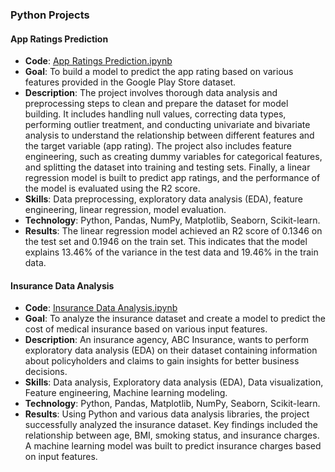 ### Python Projects

#### App Ratings Prediction

- **Code**: [App Ratings Prediction.ipynb](https://github.com/Haritha1005/DATA-ANALYSIS-PORTFOLIO/blob/main/App%20Ratings%20Prediction.ipynb)
- **Goal**: To build a model to predict the app rating based on various features provided in the Google Play Store dataset.
- **Description**: The project involves thorough data analysis and preprocessing steps to clean and prepare the dataset for model building. It includes handling null values, correcting data types, performing outlier treatment, and conducting univariate and bivariate analysis to understand the relationship between different features and the target variable (app rating). The project also includes feature engineering, such as creating dummy variables for categorical features, and splitting the dataset into training and testing sets. Finally, a linear regression model is built to predict app ratings, and the performance of the model is evaluated using the R2 score.
- **Skills**: Data preprocessing, exploratory data analysis (EDA), feature engineering, linear regression, model evaluation.
- **Technology**: Python, Pandas, NumPy, Matplotlib, Seaborn, Scikit-learn.
- **Results**: The linear regression model achieved an R2 score of 0.1346 on the test set and 0.1946 on the train set. This indicates that the model explains 13.46% of the variance in the test data and 19.46% in the train data.

#### Insurance Data Analysis

- **Code**: [Insurance Data Analysis.ipynb](https://github.com/Haritha1005/DATA-ANALYSIS-PORTFOLIO/blob/main/Insurance%20Data%20Analysis.ipynb)
- **Goal**: To analyze the insurance dataset and create a model to predict the cost of medical insurance based on various input features.
- **Description**: An insurance agency, ABC Insurance, wants to perform exploratory data analysis (EDA) on their dataset containing information about policyholders and claims to gain insights for better business decisions.
- **Skills**: Data analysis, Exploratory data analysis (EDA), Data visualization, Feature engineering, Machine learning modeling.
- **Technology**: Python, Pandas, Matplotlib, NumPy, Seaborn, Scikit-learn.
- **Results**: Using Python and various data analysis libraries, the project successfully analyzed the insurance dataset. Key findings included the relationship between age, BMI, smoking status, and insurance charges. A machine learning model was built to predict insurance charges based on input features.

